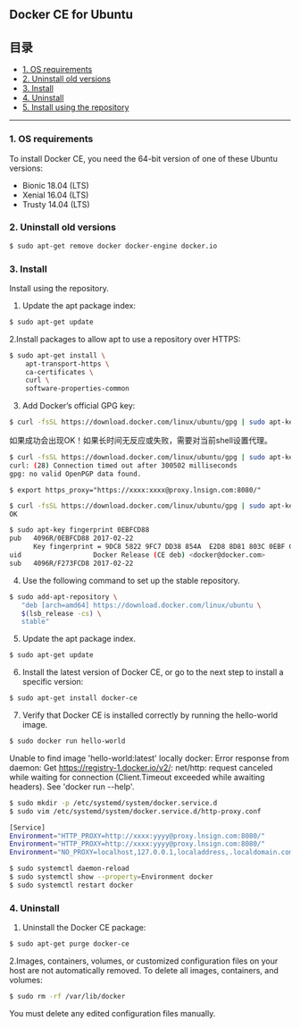 ## Docker CE for Ubuntu

## 目录
* [1. OS requirements](#1)
* [2. Uninstall old versions](#2)
* [3. Install](#3)
* [4. Uninstall](#4)
* [5. Install using the repository](#5) 
****

### 1. OS requirements
To install Docker CE, you need the 64-bit version of one of these Ubuntu versions:
* Bionic 18.04 (LTS)
* Xenial 16.04 (LTS)
* Trusty 14.04 (LTS)

### 2. Uninstall old versions

```bash
$ sudo apt-get remove docker docker-engine docker.io
```

### 3. Install
Install using the repository.

1. Update the apt package index:

```bash
$ sudo apt-get update
```

2.Install packages to allow apt to use a repository over HTTPS:

```bash
$ sudo apt-get install \
    apt-transport-https \
    ca-certificates \
    curl \
    software-properties-common
```

3. Add Docker’s official GPG key:

```bash
$ curl -fsSL https://download.docker.com/linux/ubuntu/gpg | sudo apt-key add -
```

如果成功会出现OK！如果长时间无反应或失败，需要对当前shell设置代理。

```bash
$ curl -fsSL https://download.docker.com/linux/ubuntu/gpg | sudo apt-key add -
curl: (28) Connection timed out after 300502 milliseconds
gpg: no valid OpenPGP data found.
```

```bashl
$ export https_proxy="https://xxxx:xxxx@proxy.lnsign.com:8080/"
```
```bash
$ curl -fsSL https://download.docker.com/linux/ubuntu/gpg | sudo apt-key add -
OK
```

```bash
$ sudo apt-key fingerprint 0EBFCD88
pub   4096R/0EBFCD88 2017-02-22
      Key fingerprint = 9DC8 5822 9FC7 DD38 854A  E2D8 8D81 803C 0EBF CD88
uid                  Docker Release (CE deb) <docker@docker.com>
sub   4096R/F273FCD8 2017-02-22
```

4. Use the following command to set up the stable repository. 

```bash
$ sudo add-apt-repository \
   "deb [arch=amd64] https://download.docker.com/linux/ubuntu \
   $(lsb_release -cs) \
   stable"
```

5. Update the apt package index.

```bash
$ sudo apt-get update
```

6. Install the latest version of Docker CE, or go to the next step to install a specific version:

```bash
$ sudo apt-get install docker-ce
```

7. Verify that Docker CE is installed correctly by running the hello-world image.

```bash
$ sudo docker run hello-world
```

Unable to find image 'hello-world:latest' locally
docker: Error response from daemon: Get https://registry-1.docker.io/v2/: net/http: request canceled while waiting for connection (Client.Timeout exceeded while awaiting headers).
See 'docker run --help'.

```bash
$ sudo mkdir -p /etc/systemd/system/docker.service.d
$ sudo vim /etc/systemd/system/docker.service.d/http-proxy.conf
```

```bash
[Service]
Environment="HTTP_PROXY=http://xxxx:yyyy@proxy.lnsign.com:8080/"
Environment="HTTP_PROXY=http://xxxx:yyyy@proxy.lnsign.com:8080/"
Environment="NO_PROXY=localhost,127.0.0.1,localaddress,.localdomain.com,10.10.163.114"
```

```bash
$ sudo systemctl daemon-reload
$ sudo systemctl show --property=Environment docker
$ sudo systemctl restart docker
```

### 4. Uninstall

1. Uninstall the Docker CE package:

```bash
$ sudo apt-get purge docker-ce
```

2.Images, containers, volumes, or customized configuration files on your host are not automatically removed. To delete all images, containers, and volumes:

```bash
$ sudo rm -rf /var/lib/docker
```

You must delete any edited configuration files manually.

